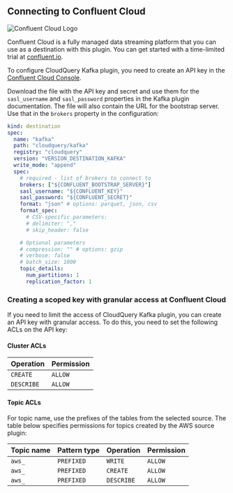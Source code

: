 ## Connecting to Confluent Cloud

![Confluent Cloud Logo](../../docs/assets/confluent-logotype-white.png)

Confluent Cloud is a fully managed data streaming platform that you can use as a destination with this plugin. You can get started with a time-limited trial at [confluent.io](https://www.confluent.io/confluent-cloud/tryfree/?utm_campaign=tm.pmm_cd.cwc_partner_cloudquery_tryfree&utm_source=cloudquery&utm_medium=partnerref).

To configure CloudQuery Kafka plugin, you need to create an API key in the [Confluent Cloud Console](https://docs.confluent.io/cloud/current/access-management/authenticate/api-keys/api-keys.html#create-a-resource-api-key).

Download the file with the API key and secret and use them for the `sasl_username` and `sasl_password` properties in the Kafka plugin documentation. The file will also contain the URL for the bootstrap server. Use that in the `brokers` property in the configuration:

```yaml
kind: destination
spec:
  name: "kafka"
  path: "cloudquery/kafka"
  registry: "cloudquery"
  version: "VERSION_DESTINATION_KAFKA"
  write_mode: "append"
  spec:
    # required - list of brokers to connect to
    brokers: ["${CONFLUENT_BOOTSTRAP_SERVER}"]
    sasl_username: "${CONFLUENT_KEY}"
    sasl_password: "${CONFLUENT_SECRET}"
    format: "json" # options: parquet, json, csv
    format_spec:
      # CSV-specific parameters:
      # delimiter: ","
      # skip_header: false

    # Optional parameters
    # compression: "" # options: gzip
    # verbose: false
    # batch_size: 1000
    topic_details:
      num_partitions: 1
      replication_factor: 1
```

### Creating a scoped key with granular access at Confluent Cloud

If you need to limit the access of CloudQuery Kafka plugin, you can create an API key with granular access. To do this, you need to set the following ACLs on the API key:

#### Cluster ACLs

| Operation | Permission  |
|------------|------------|
| `CREATE`   | `ALLOW`    |
| `DESCRIBE` | `ALLOW`    |

#### Topic ACLs

For topic name, use the prefixes of the tables from the selected source. The table below specifies permissions for topics created by the AWS source plugin:

| Topic name | Pattern type | Operation  | Permission |
|------------|--------------|------------|------------|
| `aws_`     | `PREFIXED`   | `WRITE`    | `ALLOW`    |
| `aws_`     | `PREFIXED`   | `CREATE`   | `ALLOW`    |
| `aws_`     | `PREFIXED`   | `DESCRIBE` | `ALLOW`    |

